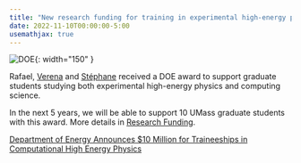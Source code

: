 ```yaml
---
title: "New research funding for training in experimental high-energy physics and computer science"
date: 2022-11-10T00:00:00-5:00
usemathjax: true
---
```


![DOE](http://people.umass.edu/rclsa/images/doe.png){: width="150" }

Rafael, [Verena](http://people.umass.edu/vimartin) and [Stéphane](https://blogs.umass.edu/willocq/) received a DOE award to support graduate students studying both experimental high-energy physics and computing science.

In the next 5 years, we will be able to support 10 UMass graduate students with this award. More details in [Research Funding](http://people.umass.edu/rclsa/services/funding/index.html).

[Department of Energy Announces $10 Million for Traineeships in Computational High Energy Physics](https://www.energy.gov/science/articles/department-energy-announces-10-million-traineeships-computational-high-energy)
